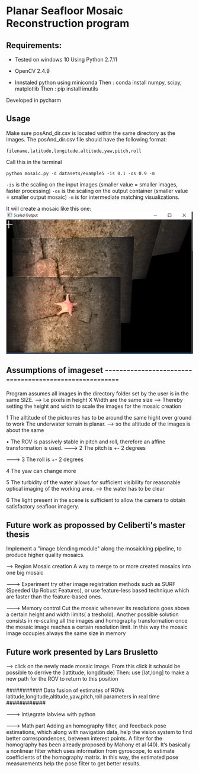 # Planar Seafloor Mosaic Reconstruction program

## Requirements:
* Tested on windows 10 Using Python 2.7.11
* OpenCV 2.4.9

* Innstaled python using miniconda
Then : conda install numpy, scipy, matplotlib
Then : pip install imutils

Developed in pycharm

## Usage ###################

Make sure posAnd_dir.csv is located within the same directory as the images. The posAnd_dir.csv file should have the following format:
```
filename,latitude,longitude,altitude,yaw,pitch,roll
```
Call this in the terminal
```
python mosaic.py -d datasets/example5 -is 0.1 -os 0.9 -m
```

``-is`` is the scaling on the input images (smaller value = smaller images, faster processing)
``-os`` is the scaling on the output container (smaller value = smaller output mosaic)
``-m`` is for intermediate matching visualizations.

It will create a mosaic like this one:
![alt tag](https://github.com/larssbr/mosaicProgram/blob/master/example/example5mosaic.png)


## Assumptions of imageset -------------------------------------------------------

Program assumes all images in the directory folder set by the user is in the same SIZE.
--> I.e  pixels in height X Width are the same size
--> Thereby setting the height and width to scale the images for the mosaic creation

1 The alltitude of the pictoures has to be around the same hight over ground to work
The underwater terrain is planar. -->  so the altitude of the images is about the same

• The ROV is passively stable in pitch and roll, therefore an affine transformation is used.
---> 2 The pitch is +- 2 degrees

---> 3 The roll is +- 2 degrees

4 The yaw can change more

5 The turbidity of the water allows for sufficient visibility for reasonable
optical imaging of the working area.
--> the water has to be clear

6 The light present in the scene is sufficient to allow the camera to obtain
satisfactory seafloor imagery.

## Future work as propossed by Celiberti's master thesis ##################################################

Implement a "image blending module" along the mosaicking pipeline, to produce higher quality mosaics.

--> Region Mosaic creation
A way to merge to or more created mosaics into one big mosaic

---> Experiment
try other image registration methods such as SURF (Speeded Up Robust Features), or use feature-less based
technique which are faster than the feature-based ones.

---> Memory control
Cut the mosaic whenever its resolutions goes above a certain height and width limits( a treshold).
Another possible solution consists in re-scaling all the images and homography transformation once the
mosaic image reaches a certain resolution limit.
In this way the mosaic image occupies always the same size in memory

## Future work  presented by Lars Brusletto ##################################################

--> click on the newly made mosaic image. From this click it schould be possible to derrive the [lattitude, longditude]
Then: use [lat,long] to make a new path for the ROV to return to this position

########### Data fusion of estimates of ROVs  latitude,longitude,altitude,yaw,pitch,roll parameters in real time ############

---> Int\egrate labview with python

---> Math part
Adding an homography filter, and feedback pose estimations, which along with navigation data, help
the vision system to find better correspondences, between interest points. A
filter for the homography has been already proposed by Mahony et al (40).
It’s basically a nonlinear filter which uses information from gyroscope, to
estimate coefficients of the homography matrix. In this way, the estimated
pose measurements help the pose filter to get better results.
